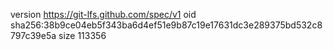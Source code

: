 version https://git-lfs.github.com/spec/v1
oid sha256:38b9ce04eb5f343ba6d4ef51e9b87c19e17631dc3e289375bd532c8797c39e5a
size 113356
